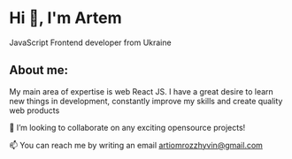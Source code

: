 # Hi 👋, I'm Artem
JavaScript Frontend developer from Ukraine

## About me:
My main area of expertise is web React JS. I have a great desire to learn new things in development, constantly improve my skills and create quality web products

🍁 I’m looking to collaborate on any exciting opensource projects!

📫 You can reach me by writing an email artiomrozzhyvin@gmail.com


<!-- ## Languages and Tools: -->


<!-- - 🔭 I’m currently working on ...
- 🌱 I’m currently learning ...
- 👯 I’m looking to collaborate on ...
- 🤔 I’m looking for help with ...
- 💬 Ask me about ...
- 📫 How to reach me: ...
- 😄 Pronouns: ...
- ⚡ Fun fact: ...
--> 
